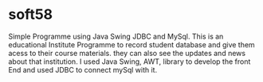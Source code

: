# soft58
Simple Programme using Java Swing JDBC and MySql.
This is an educational Institute Programme to record student database and give them acess to their course materials. they can also see the updates and news about that institution.
I used Java Swing, AWT, library to develop the front End and used JDBC to connect mySql with it.
